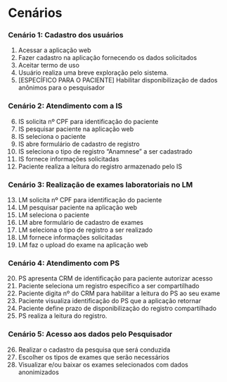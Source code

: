 # Cenários

### Cenário 1: Cadastro dos usuários
1. Acessar a aplicação web 
2. Fazer cadastro na aplicação fornecendo os dados solicitados
3. Aceitar termo de uso
4. Usuário realiza uma breve exploração pelo sistema.
5. [ESPECÍFICO PARA O PACIENTE] Habilitar disponibilização de dados anônimos para o pesquisador 

### Cenário 2: Atendimento com a IS
6. IS solicita nº CPF para identificação do paciente
7. IS pesquisar paciente na aplicação web
8. IS seleciona o paciente
9. IS abre formulário de cadastro de registro
10. IS seleciona o tipo de registro “Anamnese” a ser cadastrado
11. IS fornece informações solicitadas
12. Paciente realiza a leitura do registro armazenado pelo IS

### Cenário 3: Realização de exames laboratoriais no LM
13. LM solicita nº CPF para identificação do paciente
14. LM pesquisar paciente na aplicação web
15. LM seleciona o paciente
16. LM abre formulário de cadastro de exames
17. LM seleciona o tipo de registro a ser realizado
18. LM fornece informações solicitadas
19. LM faz o upload do exame na aplicação web

### Cenário 4: Atendimento com PS
20. PS apresenta CRM de identificação para paciente autorizar acesso
21. Paciente seleciona um registro específico a ser compartilhado
22. Paciente digita nº do CRM para habilitar a leitura do PS ao seu exame
23. Paciente visualiza identificação do PS que a aplicação retornar
24. Paciente define prazo de disponibilização do registro compartilhado
25. PS realiza a leitura do registro.

### Cenário 5: Acesso aos dados pelo Pesquisador
26. Realizar o cadastro da pesquisa que será conduzida
27. Escolher os tipos de exames que serão necessários
28. Visualizar e/ou baixar os exames selecionados com dados anonimizados
